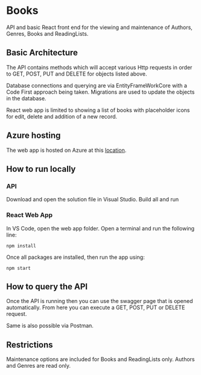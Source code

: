 # Books
API and basic React front end for the viewing and maintenance of Authors, Genres, Books and ReadingLists.

## Basic Architecture
The API contains methods which will accept various Http requests in order to GET, POST, PUT and DELETE for objects listed above.

Database connections and querying are via EntityFrameWorkCore with a Code First approach being taken. Migrations are used to update the objects in the database.

React web app is limited to showing a list of books with placeholder icons for edit, delete and addition of a new record.

## Azure hosting
The web app is hosted on Azure at this [location](https://books-app-dg.azurewebsites.net).


## How to run locally
### API
Download and open the solution file in Visual Studio. Build all and run

### React Web App
In VS Code, open the web app folder. Open a terminal and run the following line:
```
npm install
```
Once all packages are installed, then run the app using:
```
npm start
```

## How to query the API
Once the API is running then you can use the swagger page that is opened automatically. From here you can execute a GET, POST, PUT or DELETE request.

Same is also possible via Postman.

## Restrictions
Maintenance options are included for Books and ReadingLists only. Authors and Genres are read only.
